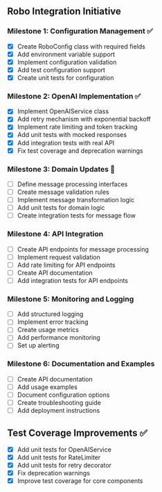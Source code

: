 ## Robo Integration Initiative

### Milestone 1: Configuration Management ✅
- [x] Create RoboConfig class with required fields
- [x] Add environment variable support
- [x] Implement configuration validation
- [x] Add test configuration support
- [x] Create unit tests for configuration

### Milestone 2: OpenAI Implementation ✅
- [x] Implement OpenAIService class
- [x] Add retry mechanism with exponential backoff
- [x] Implement rate limiting and token tracking
- [x] Add unit tests with mocked responses
- [x] Add integration tests with real API
- [x] Fix test coverage and deprecation warnings

### Milestone 3: Domain Updates 🚧
- [ ] Define message processing interfaces
- [ ] Create message validation rules
- [ ] Implement message transformation logic
- [ ] Add unit tests for domain logic
- [ ] Create integration tests for message flow

### Milestone 4: API Integration
- [ ] Create API endpoints for message processing
- [ ] Implement request validation
- [ ] Add rate limiting for API endpoints
- [ ] Create API documentation
- [ ] Add integration tests for API endpoints

### Milestone 5: Monitoring and Logging
- [ ] Add structured logging
- [ ] Implement error tracking
- [ ] Create usage metrics
- [ ] Add performance monitoring
- [ ] Set up alerting

### Milestone 6: Documentation and Examples
- [ ] Create API documentation
- [ ] Add usage examples
- [ ] Document configuration options
- [ ] Create troubleshooting guide
- [ ] Add deployment instructions

## Test Coverage Improvements ✅
- [x] Add unit tests for OpenAIService
- [x] Add unit tests for RateLimiter
- [x] Add unit tests for retry decorator
- [x] Fix deprecation warnings
- [x] Improve test coverage for core components
